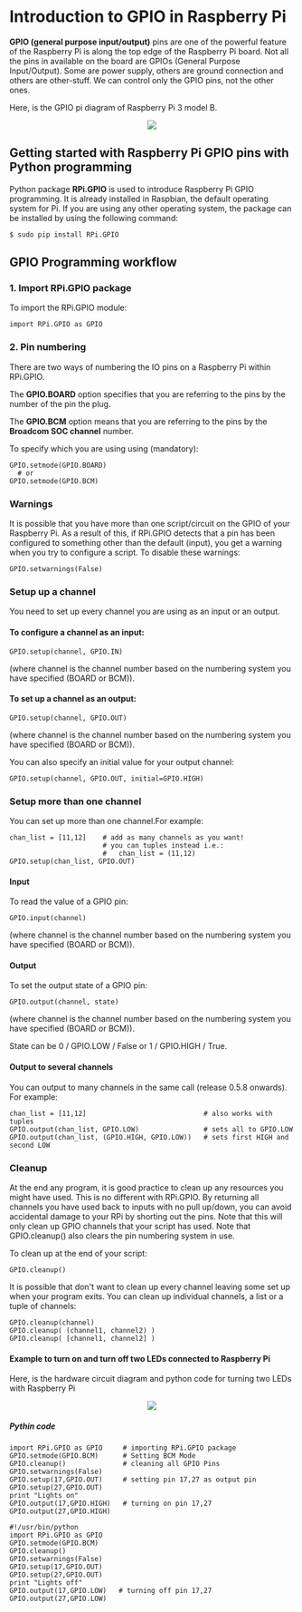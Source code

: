 # Introduction to GPIO in Raspberry Pi

**GPIO (general purpose input/output)** pins are one of the powerful feature of the Raspberry Pi is along the top edge of the Raspberry Pi board. Not all the pins in available on the board are GPIOs (General Purpose Input/Output). Some are power supply, others are ground connection and others are other-stuff. We can control only the GPIO pins, not the other ones.  

Here, is the GPIO pi diagram of Raspberry Pi 3 model B.

<p align="center"> 
<img src="https://user-images.githubusercontent.com/35935951/37431024-04fbc632-27fa-11e8-88cb-c80106164e48.jpeg">
</p>   

## Getting started with Raspberry Pi GPIO pins with Python programming  

Python package **RPi.GPIO** is used to introduce Raspberry Pi GPIO programming. It is already installed in Raspbian, 
the default operating system for Pi. If you are using any other operating system, the package can be installed by using the 
following command:  

`$ sudo pip install RPi.GPIO`  

## GPIO Programming workflow

### 1.  Import RPi.GPIO package  

To import the RPi.GPIO module:  

`import RPi.GPIO as GPIO`  

 ### 2. Pin numbering  
 
There are two ways of numbering the IO pins on a Raspberry Pi within RPi.GPIO.  

The **GPIO.BOARD** option specifies that you are referring to the pins by the number of the pin the plug.  

The **GPIO.BCM** option means that you are referring to the pins by the **Broadcom SOC channel** number.  

To specify which you are using using (mandatory):  

```
GPIO.setmode(GPIO.BOARD)  
  # or  
GPIO.setmode(GPIO.BCM)  
```  

### Warnings  

It is possible that you have more than one script/circuit on the GPIO of your Raspberry Pi. As a result of this, if RPi.GPIO detects 
that a pin has been configured to something other than the default (input), you get a warning when you try to configure a script. 
To disable these warnings:  

`GPIO.setwarnings(False)`  

### Setup up a channel

You need to set up every channel you are using as an input or an output.  

#### To configure a channel as an input:  

`GPIO.setup(channel, GPIO.IN)`  

(where channel is the channel number based on the numbering system you have specified (BOARD or BCM)).  

#### To set up a channel as an output:  

`GPIO.setup(channel, GPIO.OUT)`  

(where channel is the channel number based on the numbering system you have specified (BOARD or BCM)).  

You can also specify an initial value for your output channel:  

`GPIO.setup(channel, GPIO.OUT, initial=GPIO.HIGH)`  

### Setup more than one channel

You can set up more than one channel.For example:  

```
chan_list = [11,12]    # add as many channels as you want!  
                       # you can tuples instead i.e.:  
                       #   chan_list = (11,12)  
GPIO.setup(chan_list, GPIO.OUT)  
```  
#### Input

To read the value of a GPIO pin:  

`GPIO.input(channel)`  

(where channel is the channel number based on the numbering system you have specified (BOARD or BCM)).    

#### Output

To set the output state of a GPIO pin:  

`GPIO.output(channel, state)`  

(where channel is the channel number based on the numbering system you have specified (BOARD or BCM)).  

State can be 0 / GPIO.LOW / False or 1 / GPIO.HIGH / True.  

#### Output to several channels 

You can output to many channels in the same call (release 0.5.8 onwards). For example:  

```
chan_list = [11,12]                             # also works with tuples  
GPIO.output(chan_list, GPIO.LOW)                # sets all to GPIO.LOW  
GPIO.output(chan_list, (GPIO.HIGH, GPIO.LOW))   # sets first HIGH and second LOW  
```  
### Cleanup  

At the end any program, it is good practice to clean up any resources you might have used. This is no different with RPi.GPIO. 
By returning all channels you have used back to inputs with no pull up/down, you can avoid accidental damage to your RPi by 
shorting out the pins. Note that this will only clean up GPIO channels that your script has used. Note that GPIO.cleanup() also clears 
the pin numbering system in use.  

To clean up at the end of your script:  

`GPIO.cleanup()`  

It is possible that don't want to clean up every channel leaving some set up when your program exits. You can clean up individual 
channels, a list or a tuple of channels:  

```
GPIO.cleanup(channel)  
GPIO.cleanup( (channel1, channel2) )  
GPIO.cleanup( [channel1, channel2] )  
```  

####  Example to turn on and turn off two LEDs connected to Raspberry Pi 

Here, is the hardware circuit diagram and python code for turning two LEDs with Raspberry Pi

<p align="center"> 
<img src="https://user-images.githubusercontent.com/35935951/37431041-15152cca-27fa-11e8-9aaa-158c28e9eba4.png">
</p>
    
##### Pythin code
    
```
import RPi.GPIO as GPIO     # importing RPi.GPIO package  
GPIO.setmode(GPIO.BCM)      # Setting BCM Mode  
GPIO.cleanup()              # cleaning all GPIO Pins  
GPIO.setwarnings(False)  
GPIO.setup(17,GPIO.OUT)     # setting pin 17,27 as output pin  
GPIO.setup(27,GPIO.OUT)  
print "Lights on"  
GPIO.output(17,GPIO.HIGH)   # turning on pin 17,27  
GPIO.output(27,GPIO.HIGH)  

#!/usr/bin/python  
import RPi.GPIO as GPIO  
GPIO.setmode(GPIO.BCM)  
GPIO.cleanup()  
GPIO.setwarnings(False)  
GPIO.setup(17,GPIO.OUT)  
GPIO.setup(27,GPIO.OUT)  
print "Lights off"  
GPIO.output(17,GPIO.LOW)   # turning off pin 17,27  
GPIO.output(27,GPIO.LOW)  
```  
